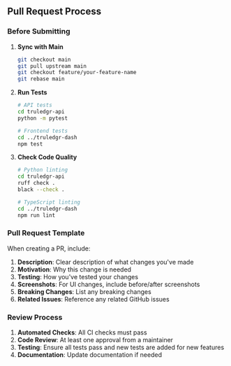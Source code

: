 
## Pull Request Process

### Before Submitting

1. **Sync with Main**

   ```bash
   git checkout main
   git pull upstream main
   git checkout feature/your-feature-name
   git rebase main
   ```

2. **Run Tests**

   ```bash
   # API tests
   cd truledgr-api
   python -m pytest
   
   # Frontend tests
   cd ../truledgr-dash
   npm test
   ```

3. **Check Code Quality**

   ```bash
   # Python linting
   cd truledgr-api
   ruff check .
   black --check .
   
   # TypeScript linting
   cd ../truledgr-dash
   npm run lint
   ```

### Pull Request Template

When creating a PR, include:

1. **Description**: Clear description of what changes you've made
2. **Motivation**: Why this change is needed
3. **Testing**: How you've tested your changes
4. **Screenshots**: For UI changes, include before/after screenshots
5. **Breaking Changes**: List any breaking changes
6. **Related Issues**: Reference any related GitHub issues

### Review Process

1. **Automated Checks**: All CI checks must pass
2. **Code Review**: At least one approval from a maintainer
3. **Testing**: Ensure all tests pass and new tests are added for new features
4. **Documentation**: Update documentation if needed
